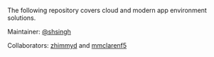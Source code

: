 The following repository covers cloud and modern app environment solutions.

Maintainer: [@shsingh](https://github.com/shsingh)

Collaborators: [zhimmyd](https://github.com/zhimmyd) and [mmclarenf5](https://github.com/mmclarenF5)
